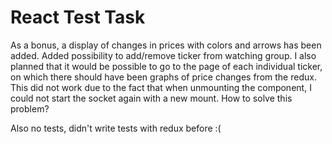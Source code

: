 
# React Test Task

As a bonus, a display of changes in prices with colors and arrows has been added. Added possibility to add/remove ticker from watching group.
I also planned that it would be possible to go to the page of each individual ticker, on which there should have been graphs of price changes from the redux. This did not work due to the fact that when unmounting the component, I could not start the socket again with a new mount. How to solve this problem?

Also no tests, didn't write tests with redux before :(
